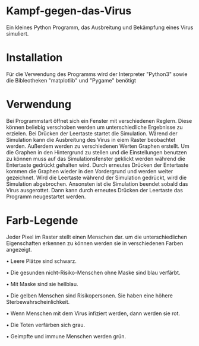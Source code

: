 # Kampf-gegen-das-Virus

Ein kleines Python Programm, das Ausbreitung und Bekämpfung eines Virus simuliert.

# Installation

Für die Verwendung des Programms wird der Interpreter "Python3" sowie die Bibleotheken "matplotlib" und "Pygame" benötigt

# Verwendung

Bei Programmstart öffnet sich ein Fenster mit verschiedenen Reglern.
Diese können beliebig verschoben werden um unterschiedliche Ergebnisse zu erzielen.
Bei Drücken der Leertaste startet die Simulation.
Wärend der Simulation kann die Ausbreitung des Virus in eiem Raster beobachtet werden.
Außerdem werden zu verschiedenen Werten Graphen erstellt.
Um die Graphen in den Hintergrund zu stellen und die Einstellungen benutzen zu können muss auf das Simulationsfenster geklickt werden während die Entertaste gedrückt gehalten wird.
Durch erneutes Drücken der Entertaste kommen die Graphen wieder in den Vordergrund und werden weiter gezeichnet.
Wird die Leertaste während der Simulation gedrückt, wird die Simulation abgebrochen.
Ansonsten ist die Simulation beendet sobald das Virus ausgerottet.
Dann kann durch erneutes Drücken der Leertaste das Programm neugestartet werden.

# Farb-Legende

Jeder Pixel im Raster stellt einen Menschen dar.
um die unterschiedlichen Eigenschaften erkennen zu können werden sie in verschiedenen Farben angezeigt.

•	Leere Plätze sind schwarz. 

•	Die gesunden nicht-Risiko-Menschen ohne Maske sind blau verfärbt. 

•	Mit Maske sind sie hellblau.

•	Die gelben Menschen sind Risikopersonen. Sie haben eine höhere Sterbewahrscheinlichkeit. 

•	Wenn Menschen mit dem Virus infiziert werden, dann werden sie rot. 

•	Die Toten verfärben sich grau.

•	Geimpfte und immune Menschen werden grün.

